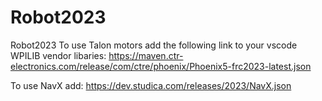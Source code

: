 # Robot2023
Robot2023
To use Talon motors add the following link to your vscode WPILIB vendor libaries:
https://maven.ctr-electronics.com/release/com/ctre/phoenix/Phoenix5-frc2023-latest.json

To use NavX add:
https://dev.studica.com/releases/2023/NavX.json